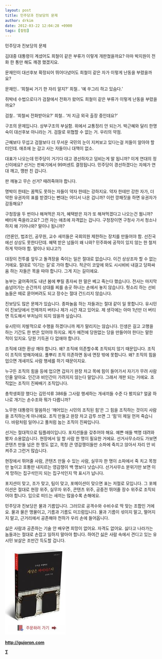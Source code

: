 ```yaml
---
layout: post
title: 민주당과 진보당의 문제
author: drkim
date: 2012-03-22 12:04:28 +0900
tags: [컬럼]
---
```

민주당과 진보당의 문제 

김대중 대통령이 계셨어도 희철이 같은 부류가 이렇게 개판쳤을까요? 아마 박지원이 전화 한 통만 해도 깨갱 했겠지요. 

문재인이 대선후보 확정되어 뛰어다녔어도 희철이 같은 자가 이렇게 난동을 부렸을까요? 

문재인.. ‘희철씨 거기 한 자리 알지?’ 희철.. ‘예 쑤그리 하고 있슴다.’ 

쥐박네 수법으로다가 검찰에서 전화가 왔어도 희철이 같은 부류가 이렇게 난동을 부렸을까요? 

검찰.. ‘희철씨 전화받아요?’ 희철.. ‘저 지금 외국 출장 중인데요?’ 

구조의 문제입니다. 상부구조의 부실함. 위에서 교통정리 안 되는거. 박근혜와 달리 한명숙이 대선후보 아니라는 거. 검찰로 위협할 수 없는 거. 우리의 약점. 

근혜보다 무섭고 검찰보다 더 무서운 국민의 눈이 지켜보고 있다는걸 저들이 알아야 할 터인데. 애초에 눈 감고 사는 자들이니 대책이 없소. 

대표가 나오는데 민주당이 거기다 대고 경선하자고 덤비는게 말 됩니까? 이게 연대의 정신이에요? 선거는 판짜기에서 99퍼센트 결정됩니다. 민주당이 경선하겠다는 자체가 연대 깨고, 깽판 친 겁니다. 

판 깨놓고 무슨 선거? 때려죽여야 합니다. 

명박이 한테는 꿈쩍도 못하는 자들이 약자 한테는 강하지요. 약자 한테만 강한 자가, 더 약한 유권자의 표를 받겠다는 뻔대는 어디서 나온 겁니까? 이런 깡패짓을 하면 유권자가 감동해요? 

구청장을 두 번이나 해쳐먹은 자가, 혜택받은 자가 또 해쳐먹겠다고 나오는건 뭡니까? 배터져 죽을라고요? 그런 자는 애초에 자격없는 겁니다. 구청장이면 구청사 가서 청소나 하지 왜 기어나와? 말이나 됩니까? 

(언론인, 법조인, 공무원, 교수 새끼들은 국회의원 제한하는 장치를 만들어야 함. 선진국에선 상상도 못한다던데. 혜택 받은 넘들이 왜 나와? 민주화에 공적이 있지 않는 한 철저하게 막아야 함. 말이나 되냐고?) 

대장이 전투를 앞두고 돌격장을 죽이는 일은 절대로 없습니다. 이건 상상조차 할 수 없는 거에요. 절대로 ‘이기는 길’로 가야 합니다. 적군이 코앞에 와도 시시비비 내걸고 당파싸움 하는 자들은 목을 따야 합니다. 그게 지는 길이에요. 

농부는 굶어죽어도 내년 봄에 뿌릴 종자씨 한 말은 베고 죽는다 했습니다. 전사는 마지막 숨넘어가는 순간까지 상대를 찌를 송곳 하나는 손에서 놓지 않습니다. 헛소리 하는 선비놈들은 떼로 묻어버려도 되고 장수는 절대 건드리지 않습니다. 

진보당도 많은 문제가 있습니다. 종파놀음 하는 자들과는 절대 같이 일 못합니다. 유시민이 진보당에서 언제까지 버티나 제가 시간 재고 있어요. 제 생각에는 아마 1년만 더 버티면 득도해서 부처님이 되지 않을까 싶습니다. 

유시민이 자발적으로 수행을 하겠다니까 제가 말리지는 않습니다. 인생은 길고 고행을 하는 기간도 한 번은 있어야 하지요. 제가 예전에 당원없는 당을 만들어야 한다는 말한 적이 있지요. 당원 기득권 다 없애야 합니다. 

조직에 대한 환상 깨야 합니다. 왜? 조직에 의존할수록 조직되지 않기 때문입니다. 조직이 조직의 방해자에요. 풀뿌리 조직 의존하면 동네 면장 밖에 못합니다. 왜? 조직의 힘을 업으면 개새끼도 사람 행세를 하기 때문이지요. 



누구든 조직의 힘을 등에 업으면 갑자기 완장 차고 목에 힘이 들어가서 자기가 무려 사람인줄 알아요. 인간과 비인간이 가려지지 않는다 말입니다. 그래서 개판 되는 거에요. 조직없는 조직이 진짜배기 조직입니다. 



총학생회장 했다는 김민석류 386들 그사람 행세하는 개새끼들 수준 다 봤지요? 얼굴 하나로 개기는 손수조와 뭐가 다릅니까?

노무현 대통령이 말씀하신 ‘깨어있는 시민의 조직된 힘’은 그 힘을 조직하는 것이지 사람을 조직하는게 아니에요. 조직 만들고 완장 차고 감투 쓰면 그 ‘힘’이 제일 먼저 죽습니다. 바람처럼 일어나고 풀처럼 눕는 조직이 진짜입니다. 

선거는 절대적으로 팀플레이입니다. 포지션들을 갖추어야 해요. 예쁜 애들 백명 데려와봤자 소용없습니다. 현장에서 일 할 사람 한 명이 필요한 거에요. 선거사무소라도 가보면 콘텐츠 만들 넘은 한 명도 없고, 목청 큰 영감쟁이들만 소파에 죽치고 앉아서 자리 안 비켜주고 그런거 많습니다. 

현장에서 뛰어줄 사람, 콘텐츠 만들 수 있는 사람, 실무자 한 명이 소파에서 죽 치고 목청만 높이고 호통만 내지르는 영감쟁이 백 명보다 낫습니다. 선거사무소 분위기만 보면 이게 망하는 집구석인지 되는 집구석인지 딱 표시가 납니다. 

포지션이 맞고, 조가 맞고, 팀이 맞고, 포메이션이 맞으면 표는 저절로 모입니다. 그 포메이션은 절대로 현장 위주, 실무자 위주, 콘텐츠 위주, 공중전 뛰어줄 장수 위주로 조직되어야 합니다. 입으로 떠드는 새끼는 많을수록 손해에요. 

민주당과 진보당은 물과 기름입니다. 그러므로 공격수와 수비수로 딱 맞는 조합인 거에요. 물과 물은 맹물이고, 기름과 기름도 미끄럼입니다. 물과 기름이 섞이지 말고, 멀어지지 말고, 근거리에서 공존해야 천하가 우리 손에 들어옵니다. 



싫은 사람과 공존하는 기술 안 배우면 희망이 없어요. 자격도 없어요. 싫다고 나라가는 놈들과는 절대로 손잡고 일하지 말아야 합니다. 하여간 싫은 사람 속에서 견디고 있는 유시민 보살은 조만간 득도할 겁니다. 











![](/files/attach/images/198/668/222/0.JPG)


  






**http://gujoron.com**  


**∑**